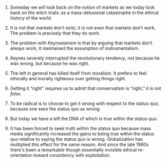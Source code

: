 1. Someday we will look back on the notion of markets as we today look back on the witch trials: as a mass-delusional catastrophe in the ethical history of the world.

2. It is not that markets don’t exist, it is not even that markets don’t work. The problem is precisely that they do work.

3. The problem with Keynseianism is that by arguing that markets don’t always work, it maintained the assumption of instrumentalism.

4. Keynes severely interrupted the revolutionary tendency, not because he was wrong, but because he was right.

5. The left in general has killed itself from moralism. It prefers to feel ethically and morally righteous over getting things right.

6. Getting it “right” requires us to admit that conservatism is “right,” it is not *false*.

7. To be radical is to choose to get it wrong with respect to the status quo, because one sees the status quo as wrong.

8. But today we have a left the DNA of which is true within the status quo.

9. It has been forced to seek truth within the status quo because mass media significantly increased the gains to being true within the status quo relative to saying the status quo is wrong. Globalization has multiplied this effect for the same reason. And since the late 1960s there's been a remarkable though essentially invisible ethical re-orientation toward consistency with exploitation.
